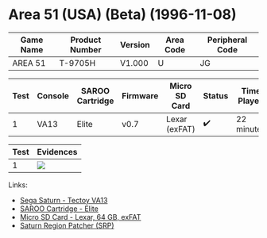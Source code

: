# Area 51 (USA) (Beta) (1996-11-08)

| Game Name | Product Number | Version | Area Code | Peripheral Code |
| --------- | -------------- | ------- | --------- | --------------- |
| AREA 51   | T-9705H        | V1.000  | U         | JG              |

| Test | Console | SAROO Cartridge | Firmware | Micro SD Card | Status             | Time Played |
| ---- | ------- | --------------- | -------- | ------------- | ------------------ | ----------- |
| 1    | VA13    | Elite           | v0.7     | Lexar (exFAT) | :heavy_check_mark: | 22 minutes  |

| Test | Evidences                                                                                        |
| ---- | ------------------------------------------------------------------------------------------------ |
| 1    | [![](https://img.youtube.com/vi/2CEptfeUl3k/0.jpg)](https://www.youtube.com/watch?v=2CEptfeUl3k) |

Links:

- [Sega Saturn - Tectoy VA13](../../../Info/Consoles/VA13/README.md)
- [SAROO Cartridge - Elite](../../../Info/Cartridges/GuangzhouSanStarOnlineShop/1.6/README.md)
- [Micro SD Card - Lexar, 64 GB, exFAT](../../../Info/SdCards/Lexar/64GB/exfat/README.md)
- [Saturn Region Patcher (SRP)](https://segaxtreme.net/resources/saturn-region-patcher.81/download)
